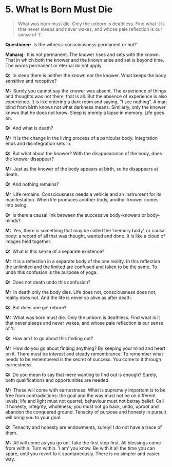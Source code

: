 # 5. What Is Born Must Die

>What was born must die. 
Only the unborn is deathless. 
Find what it is that never sleeps and never wakes, and whose pale reflection is our sense of ‘I’.

**Questioner:**&ensp;Is the witness-consciousness permanent or not?

**Maharaj:**&ensp;It is not permanent. 
The knower rises and sets with the known. 
That in which both the knower and the known arise and set is beyond time. 
The words permanent or eternal do not apply.

**Q:**&ensp;In sleep there is neither the known nor the knower. 
What keeps the body sensitive and receptive?

**M:**&ensp;Surely you cannot say the knower was absent. 
The experience of things and thoughts was not there, that is all. 
But the absence of experience is also experience. 
It is like entering a dark room and saying, “I see nothing”. 
A man blind from birth knows not what darkness means. 
Similarly, only the knower knows that he does not know. 
Sleep is merely a lapse in memory. 
Life goes on.

**Q:**&ensp;And what is death?

**M:**&ensp;It is the change in the living process of a particular body. 
Integration ends and disintegration sets in.

**Q:**&ensp;But what about the knower? 
With the disappearance of the body, does the knower disappear?

**M:**&ensp;Just as the knower of the body appears at birth, so he disappears at death.

**Q:**&ensp;And nothing remains?

**M:**&ensp;Life remains. 
Consciousness needs a vehicle and an instrument for its manifestation. 
When life produces another body, another knower comes into being.

**Q:**&ensp;Is there a causal link between the successive body-knowers or body-minds?

**M:**&ensp;Yes, there is something that may be called the ‘memory body’, or causal body: a record of all that was thought, wanted and done. 
It is like a cloud of images held together.

**Q:**&ensp;What is this sense of a separate existence?

**M:**&ensp;It is a reflection in a separate body of the one reality. 
In this reflection the unlimited and the limited are confused and taken to be the same. 
To undo this confusion is the purpose of <span data-tippy-content="One of the six systems of the Hindu philosophy (from <em>yoj</em>, to yoke or join). <em>Yoga</em> teaches the means by which the individual spirit (<em>jivatma</em>) can be joined or united with the universal spirit (<em>Paramatma</em>).">yoga</span>.

**Q:**&ensp;Does not death undo this confusion?

**M:**&ensp;In death only the body dies. 
Life does not, consciousness does not, reality does not. 
And the life is never so alive as after death.

**Q:**&ensp;But does one get reborn?

**M:**&ensp;What was born must die. 
Only the unborn is deathless. 
Find what is it that never sleeps and never wakes, and whose pale reflection is our sense of ‘I’.

**Q:**&ensp;How am I to go about this finding out?

**M:**&ensp;How do you go about finding anything? 
By keeping your mind and heart on it. 
There must be interest and steady remembrance. 
To remember what needs to be remembered is the secret of success. 
You come to it through earnestness.

**Q:**&ensp;Do you mean to say that mere wanting to find out is enough? 
Surely, both qualifications and opportunities are needed.

**M:**&ensp;These will come with earnestness. 
What is supremely important is to be free from contradictions: the goal and the way must not be on different levels; life and light must not quarrel; behaviour must not betray belief. 
Call it honesty, integrity, wholeness; you must not go back, undo, uproot and abandon the conquered ground. 
Tenacity of purpose and honesty in pursuit will bring you to your goal.

**Q:**&ensp;Tenacity and honesty are endowments, surely! 
I do not have a trace of them.

**M:**&ensp;All will come as you go on. 
Take the first step first. 
All blessings come from within. 
Turn within. 
‘I am’ you know. 
Be with it all the time you can spare, until you revert to it spontaneously. 
There is no simpler and easier way.

<script>
export default {
  props: ["slot-key"],
  mounted () {
    tippy("[data-tippy-content]", {allowHTML: true});
  }
}
</script>
